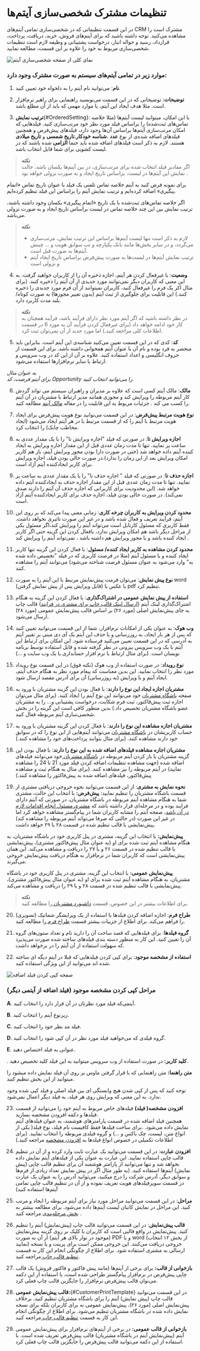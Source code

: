 # تنظیمات مشترک شخصی‌سازی آیتم‌ها 

در این قسمت تنظیماتی که در شخصی‌سازی تمامی آیتم‌های CRM مشترک است را مشاهده می‌کنید. توجه داشته باشید که برای آیتم‌های فروش، خرید، دریافت، پرداخت، قرارداد، رسید و حواله انبار، درخواست پشتیبانی و وظیفه لازم است تنظیمات شخصی‌سازی مربوط به خود را علاوه بر این قسمت، مطالعه نمایید.

![نمای کلی از صفحه شخصی‌سازی آیتم](./item-common-setting-2.7.5.3.png)

### موارد زیر در تمامی آیتم‌های سیستم به صورت مشترک وجود دارد:  
1. **نام**: می‌توانید نام آیتم را به دلخواه خود تعیین کنید.
 
 2. **توضیحات**: توضیحاتی که در این قسمت می‌نویسید راهنمایی برای راهبر نرم‌افزار است. مثلا هدف ایجاد این آیتم، یا موارد مهمی که باید از آن مطلع باشد.


3. **ترتیب نمایش**{#OrderedSetting}: با این امکان، میتوانید لیست آیتم‌ها (مثلا خلاصه تماس‌های ثبت‌شده) را براساس فیلد مورد نظر خود مرتب‌سازی کنید.
فیلدهایی که امکان مرتب‌سازی آیتم‌ها براساس آن‌ها وجود دارد، فیلد‌های پیش‌فرض و همچنین فیلدهای اضافه شده‌ی از نوع **عدد** ،**شناسه خودکار**،**تاریخ شمسی** و **تاریخ میلادی**  هستند. لازم به ذکر است فیلدهای اضافه شده باید حتما **الزامی** شده باشند که در لیست کشویی برای شما قابل انتخاب باشد.

> **نکته**<br>
> اگر مقادیر فیلد انتخاب شده برای مرتب‌سازی، در بین آیتم‌ها یکسان باشد، حالت نمایش این آیتم‌ها در لیست، براساس تاریخ ایجاد و به صورت نزولی خواهد بود . 

برای نمونه فرض کنید به آیتم خلاصه تماس تلفنی یک فیلد با عنوان تاریخ تماس «اتمام پیگیری» اضافه کرده‌ایم و ترتیب نمایش آیتم را براساس این فیلد تنظیم کرده‌ایم.

 اگر خلاصه تماس‌‌های ثبت‌شده با یک تاریخ «اتمام پیگیری» یکسان وجود داشته باشند، ترتیب نمایش بین این چند خلاصه تماس در لیست براساس تاریخ ایجاد و به صورت نزولی می‌باشد.
 
> **نکته**<br>
> - لازم به ذکر است تنها لیست آیتم‌ها براساس این ترتیب نمایش، مرتب‌سازی می‌گردد، و در سایر بخش‌ها مانند بانک یکپارچه و تب سوابق هویت و ... چینش آیتم‌ها به صورت قبل است.
> - ترتیب نمایش آیتم‌ها در لیست‌ها به صورت پیش‌فرض براساس تاریخ ایجاد آیتم و نزولی است

4. **وضعیت**: با غیرفعال کردن هر آیتم، اجازه ذخیره آن را از کاربران خواهید گرفت. به این معنی که کاربران دیگر نمی‌توانند مورد جدیدی از آن آیتم را ذخیره کنند. (برای مثال اکر یک فرم را غیرفعال کنید، کاربران نمیتوانند از آن فرم مورد جدیدی را ذخیره کنند.) این قابلیت برای جلوگیری از ثبت آیتم (بدون تغییر مجوزها) به صورت کوتاه/بلند مدت کاربرد دارد.

> **نکته**<br>
> در نظر داشته باشید که اگر آیتم مورد نظر دارای فرآیند باشد، فرآیند همچنان به کار خود ادامه خواهد داد (برای غیرفعال کردن فرآیند آن به مورد 6 در قسمت اطلاعات کلی مراجعه کنید.) اما مورد جدید از آن نمی‌توان ثبت کرد.

5. **کد**: کدی که در این قسمت تعیین می‌کنید شناسه‌ی این آیتم است. بنابراین باید منحصر به فرد بوده و نام آن با عنوان آیتم همخوانی داشته باشد. برای این قسمت از حروف انگلیسی و اعداد استفاده کنید. علاوه بر آن از این کد در وب سرویس و ارتباط با سایر نرم‌افزارها استفاده می‌شود.

*به عنوان مثال*<br>
*برای آیتم فرصت، کد Opportunity را می‌توانید انتخاب کنید.*

6. **مالک**: مالک آیتم کسی است که علاوه بر مدیران و راهبران سیستم می تواند گردش کار آیتم مربوطه را ویرایش کند و مجوزی همانند مدیر ارتباط با مشتریان در آن آیتم را کسب می کند . جزئیات مربوط به این قابلیت را در مقاله [مالک آیتم](https://github.com/1stco/PayamGostarDocs/blob/master/Help/Settings/Personalization-crm/Overview/General-information/Item-owner/Item-owner.md) مطالعه کنید.

7. **نوع هویت مرتبط پیش‌فرض**: در این قسمت می‌توانید نوع هویت پیش‌فرض برای ایجاد هویت مرتبط با آیتم را که از قسمت مرتبط با در هر آیتم ایجاد می‌شود (ایجاد مخاطب چابک) را انتخاب کرد. 
 
8. **اجازه ویرایش تا**: در صورتی که فیلد "اجازه ویرایش تا" را با یک مقدار عددی به ساعت پر نمایید. تنها تا مدت زمان عددی قبل از این مقدار اجازه ویرایش به ایجاد کننده آیتم داده خواهد شد
(حتی در صورت دارا بودن مجوز ویرایش آیتم، باز هم کاربر امکان ویرایش بعد از این زمان را ندارد).در صورت خالی بودن فیلد، اجازه ویرایش برای کاربر ایجادکننده آیتم آزاد است.
 
9. **اجازه حذف تا**: در صورتی که فیلد " اجازه حذف تا" را با یک مقدار عددی به ساعت پر نمایید. تنها تا مدت زمان عددی قبل از این مقدار اجازه حذف به ایجادکننده آیتم داده خواهد شد.
 (این محدودیت برای کاربرانی که اجازه حذف آن آیتم را دارند صدق نمی‌کند). در صورت خالی بودن فیلد، اجازه حذف برای کاربر ایجادکننده آیتم آزاد است.
 
 
10. **محدود کردن ویرایش به کاربران چرخه کاری**: زمانی معنی پیدا می‌کند که بر روی این آیتم، فرآیند تعریف و فعال شده باشد و در غیر این صورت تاثیری نخواهد داشت. 
فقط کاربری که مسئول کارتابل است می‌تواند آیتم را ویرایش کند،اگر مسئول یکی از مراحل دیگر باشد هم امکان ویرایش ندارد، بافعال کردن این گزینه حتی اگر کاربر ایجاد کننده باشد و یا مجوز ویرایش هم داشته باشد ، نمی‌تواند آیتم را ویرایش کند .
 
11. **محدود کردن مشاهده به کاربر ایجاد کننده/ مسئول**: با فعال کردن این گزینه تنها کاربر ایجاد کننده و یا مسئول آیتم (مثلا در فرصت کاربری که در فیلد "تخصیص داده شده یه" وارد می‌شود به عنوان مسئول فرصت شناخته می‌شود) می‌توانند آیتم را مشاهده کنند. 
 
12. **نوع پیش نمایش**: می‌توان فرمت پیش‌نمایش مرتبط با این آیتم را به صورت word (قابل ویرایش پس از پیش نمایش گرفتن) یا عکس یا pdf تنظیم کرد.

13. **استفاده از پیش نمایش عمومی در اشتراک‌گذاری**: با فعال کردن این گزینه به هنگام اشتراک‌گذاری لینک آیتم ([ارسال لینک قالب چاپ برای مشتری در فرایند](https://github.com/1stco/PayamGostarDocs/blob/master/Help/Settings/Personalization-crm/Overview/Process-design/Create-a-work-cycle/Activity/ijad-link-eshtrakgozari/link%20eshtrakgozari.md)) قالب چاپ به جای پیش‌نمایش اصلی (مورد ۲۶) بر اساس قالب پیش‌نمایش عمومی (مورد ۲۸) ارسال می‌شود.
 
14. **وب هوک**: به عنوان یکی از امکانات نرم‌افزار، شما از این قسمت می‌توانید تعیین کنید که پس از هر بار ایجاد، به روزرسانی و یا حذف این آیتم یک آی دی مبنی بر تغییر آیتم به آدرسی که در این قسمت تعیین می‌کنید فرستاده شود.
 این امکان برای ارتباط این آیتم با یک وب سرویس بیرونی در نظر گرفته شده و قابل استفاده توسط برنامه نویسان است. (برای مثال ارتباط با نرم افزار حسابداری یا یک وب سایت و ...)

15. **نوع رویداد**: در صورت استفاده از وب هوک (نکته فوق) در این قسمت نوع رویداد مورد نظر را انتخاب نمایید. این بدین معناست که پیغام مورد نظر به هنگام حذف آیتم، ایجاد آیتم و یا ویرایش (به روزرسانی) آن برای آدرس مقصد ارسال شود. 

 16. **مشتریان اجازه ایجاد این نوع را دارند**: با فعال بودن این گزینه مشتریان با ورود به صفحه [باشگاه مشتریان](https://github.com/1stco/PayamGostarDocs/blob/master/Help/Supplementary-modules/customer-club/Customer-dashboard/Customer-dashboard.md) خود می‌توانند این نوع آیتم را ایجاد کنند. (برای مثال می‌توان اجازه ثبت پیش‌فاکتور، ثبت فرم شکایت، درخواست پشتیبانی و... را به مشتریان عضو باشگاه مشتریان تخصیص داد.) بدین منظور کافی است این گزینه را در بخش شخصی‌سازی آیتم مربوطه فعال کنید.

17. **مشتریان اجازه مشاهده این نوع را دارند**: با فعال کردن این گزینه مشتریان با ورود به حساب کاربریشان در [ باشگاه مشتریان](https://github.com/1stco/PayamGostarDocs/blob/master/Help/Supplementary-modules/customer-club/Customer-dashboard/Customer-dashboard.md) می‌توانند آیتم‌هایی از این نوع را که در سوابق خود دارند مشاهده کنند. 
(برای مثال بتوانند پرداخت‌های خود را مشاهده کنند.)
 
18. **مشتریان اجازه مشاهده فیلدهای اضافه شده به این نوع را دارند**: با فعال بودن این گزینه مشتریان با باز کردن آیتم مربوطه در [باشگاه مشتریان ](https://github.com/1stco/PayamGostarDocs/blob/master/Help/Supplementary-modules/customer-club/Customer-dashboard/Customer-dashboard.md)خود می‌توانند فیلد‌های اضافه شده
(جهت مشاهده تنظیمات اضافه کردن فیلد مورد 21 تا 24 را مشاهده نمایید) در آیتم مربوطه را نیز مشاهده کنند. (برای مثال به هنگام ثبت و مشاهده پیش‌فاکتور، فیلد‌های اضافه شده به پیش‌فاکتور را مشاهده کنند.)
 
19. **نحوه نمایش به مشتری**: از این قسمت می‌توانید نحوه خروجی دریافتی مشتری از قسمت باشگاه مشتریان را تنظیم نمایید:
**پیش‌فرض:** با انتخاب این حالت، مشتری شما به هنگام مشاهده آیتم مربوطه در باشگاه مشتریان، در صورتی که آیتم دارای فرایند بوده و در مرحله‌ای قرار داشته باشد که [مشتری مسئول انجام اقدامات لازم در آن باشد](https://github.com/1stco/PayamGostarDocs/blob/master/Help/Settings/Personalization-crm/Overview/Process-design/Create-a-work-cycle/Cardboard/Cartable_2.7.5.3.md#CustomerCartableInClub)، صفحه آیتم را مشابه کاربران شما در پیام‌گستر مشاهده خواهد کرد اما در غیر این صورت (در حالتی که صرفا می‌تواند آیتم مربوطه را مشاهده کند) پیش‌نمایشی با قالب تنظیم شده در قسمت ۲۸ با ۲۹ خواهد داشت. <br>

**پیش‌نمایش:** با انتخاب این گزینه، مشتری در پنل کاربری خود در باشگاه مشتریان، به هنگام مشاهده آیتم ثبت شده برای او (به عنوان مثال پیش‌فاکتور مشتری)، پیش‌نمایشی با قالب تنظیم شده در قسمت ۲۶ و یا ۲۷ را دریافت و مشاهده می‌کند. این همان پیش‌نمایشی است که کاربران شما در نرم‌افزار به هنگام دریافت پیش‌نمایش خروجی می‌گیرند.<br>

**پیش‌نمایش عمومی:** با انتخاب این گزینه، مشتری در پنل کاربری خود در باشگاه مشتریان، به هنگام مشاهده آیتم ثبت شده برای او (به عنوان مثال پیش‌فاکتور مشتری)، پیش‌نمایشی با قالب تنظیم شده در قسمت ۲۸ و یا ۲۹ را دریافت و مشاهده می‌کند.<br>

> **نکته**<br>
> برای اطلاعات بیشتر در این خصوص، قسمت [داشبورد مشتریان ](https://github.com/1stco/PayamGostarDocs/blob/master/Help/Supplementary-modules/customer-club/Customer-dashboard/Customer-dashboard.md)را مطالعه کنید.
 
20. **طراح فرم**: اجازه اضافه کردن فیلدها با استفاده از یک ویرایشگر شماتیک (تصویری) را فراهم می‌کند. برای اطلاع از جزییات بیشتر قسمت [ طراح فرم ](https://github.com/1stco/PayamGostarDocs/blob/master/Help/Settings/Personalization-crm/Overview/General-information/Form-designer/Form-designer.md)را مطالعه کنید.
 
21. **گروه فیلدها**: برای فیلدهایی که قصد ساخت آن را دارید نام و تعداد ستون‌های گروه آن را تعیین کنید.
 این کار به منظور دسته بندی فیلدهای ساخته شده صورت می‌پذیرد که سهولت استفاده از آن آیتم را در برخواهد داشت.
 
22. **استفاده از مشخصه موجود**: برای کپی کردن فیلدهایی که قبلا در آیتم دیگه ای ساخته شده اند می‌توانید از این ویژگی استفاده کنید.
 
 
![صفحه کپی کردن فیلد اضافه](ItemCommon123.png)


### مراحل کپی کردن مشخصه موجود (فیلد اضافه از آیتمی دیگر) 
 
**A**. آیتمی‌که فیلد مورد نظرتان در آن قرار دارد را انتخاب کنید.
 
**B**. زیرنوع آیتم را انتخاب کنید.
 
**C**. فیلد مد نظر خود را انتخاب کنید.
 
**D**. گروه فیلدی که می‌خواهید فیلد مورد نظر در آن کپی شود را انتخاب کنید.
 
**E**. عنوانی به فیلد اختصاص دهید.
 
. **کلید کاربر:** در صورت استفاده از وب سرویس میتوانید به این فیلد کلید تخصیص دهید.

 **متن راهنما:** متن راهنمایی که با قرار گرفتن ماوس بر روی آن فیلد نمایش داده میشود را میتوانید از این بخش تنظیم کنید.
 
توجه کنید که پس از کپی شدن هیچ وابستگی ای بین فیلد اصلی و فیلد کپی شده وجود ندارد. به این معنی که ویرایش روی هر فیلد، به فیلد دیگر اعمال نمی‌شود.
 
23. **افزودن مشخصه( فیلد)** فیلدهای خاص مربوط به آیتم خود را می‌توانید از قسمت فیلدها و دکمه افزودن مشخصه بسازید. <br>
همچنین فیلد اضافه شده در قسمت پارامترهای هوشمند، به عنوان فیلدهای آیتم نمایش داده می‌شود. .برای ساخت فیلدها فقط کافیست نام فیلد، نوع فیلد( یکی از انواع متن، لیست، چک باکس و ...) و گروه فیلدی مربوطه را انتخاب نمایید.
(برای اطلاعات تکمیلی در خصوص انواع فیلدها به [افزودن مشخصه](https://github.com/1stco/PayamGostarDocs/blob/master/Help/Settings/Personalization-crm/Overview/General-information/Add-features/2.6.0/Add-features.md) مراجعه کنید.) 

24. **افزودن عبارت**: در این قسمت می‌توانید یک عبارت ثابت وارد کرده و از آن در تنظیم قالب چاپی استفاده نمایید. این عبارت به عنوان یکی از فیلدهای آیتم نمایش داده نخواهد شد و تنها می‌توانید از پارامتر هوشمند آن برای تنظیم قالب چاپی (پیش نمایش) آیتم‌ها استفاده کنید. (به طور مثال اگر در پیش نمایش تعداد زیادی از فرم‌ها و سوابق دیگر، آدرس شرکت را درج میکنید، می‌توانید آدرس را به عنوان یک عبارت در قسمت سوپرفیلدهای هویت تعریف نموده و از آن در تنظیم قالب چاپی تمامی آیتم‌ها استفاده کنید)

25. **مراحل**: در این قسمت می‌توانید مراحل مورد نیاز برای آیتم مربوطه را ایجاد و مرتب کنید. این مراحل در نمایش کانبان لیست آیتم‌ها داده می‌شود. برای مطالعه بیشتر به [بخش مرحله‌بندی](https://github.com/1stco/PayamGostarDocs/blob/master/Help/Settings/Personalization-crm/Overview/General-information/leveling/leveling.md) مراجعه کنید .

26. **قالب پیش‌نمایش**: در این قسمت می‌توانید قالب چاپ (پیش‌نمایش) آیتم را تنظیم کنید. پیش‌نمایش در واقع قالبی است که کاربران با کلیک بر روی گزینه پیش‌نمایش (موجود در نوار بالای هر آیتم) از آن به صورت PDF و یا word (از بخش ۱۲ انتخاب نمایید) خروجی دریافت می‌کنند. این خروجی ممکن است برای پرینت و یا نسخه ارسالی به مشتری استفاده شود. برای اطلاع از چگونگی انجام این کار به قسمت [تنظیم قالب چاپ ](https://github.com/1stco/PayamGostarDocs/blob/master/Help/Settings/Personalization-crm/Overview/General-information/Set-the-print-template/Set-the-print-template.md)مراجعه کنید.

27. **بازخوانی از قالب:** برای برخی از آیتم‌ها (مانند پیش فاکتور و فاکتور فروش) یک قالب چاپی پیش‌فرض در نرم‌افزار پیام‌گستر طراحی شده است، با استفاده از این دکمه می‌توان قالب پیش‌فرض نرم‌افزار را جایگزین قالب چاپ فعلی کرد.

28. **قالب پیش‌نمایش عمومی:**{#CustomerPrintTemplate} در این قسمت می‌توانید قالب چاپ (پیش نمایش) آیتم را برای باشگاه مشتریان تنظیم کنید. برخلاف پیش‌نمایش اصلی (مورد ۲۶)، پیش‌نمایش عمومی نه برای کاربران بلکه برای نسخه نمایش داده شده در باشگاه مشتریان تنظیم می‌شود. برای اطلاع از چگونگی انجام این کار به قسمت [تنظیم قالب چاپ ](https://github.com/1stco/PayamGostarDocs/blob/master/Help/Settings/Personalization-crm/Overview/General-information/Set-the-print-template/Set-the-print-template.md)مراجعه کنید.

29. **بازخوانی از قالب عمومی:** در برخی از آیتم‌های نرم‌افزار برای پیش‌نمایش عمومی آیتم (پیش‌نمایش آیتم در باشگاه مشتریان) قالب پیش‌فرض تعریف شده است. با استفاده از این دکمه می‌توانید قالب پیش‌فرض را جایگزین قالب چاپ فعلی کرد.




